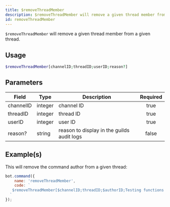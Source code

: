 ```yaml
---
title: $removeThreadMember
description: $removeThreadMember will remove a given thread member from a given thread.
id: removeThreadMember
---
```


`$removeThreadMember` will remove a given thread member from a given thread.

## Usage

```php
$removeThreadMember[channelID;threadID;userID;reason?]
```

## Parameters

| Field     | Type    | Description                                | Required |
|-----------|---------|--------------------------------------------|:--------:|
| channelID | integer | channel ID                                 |   true   |
| threadID  | integer | thread ID                                  |   true   |
| userID    | integer | user ID                                    |   true   |
| reason?   | string  | reason to display in the guilds audit logs |  false   |

## Example(s)

This will remove the command author from a given thread:

```javascript
bot.command({
    name: 'removeThreadMember',
    code: `
   $removeThreadMember[$channelID;threadID;$authorID;Testing functions!]
  `
});
```